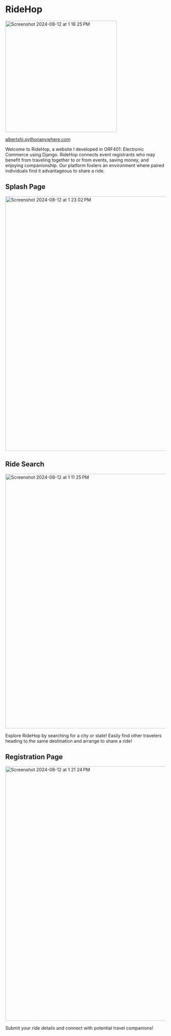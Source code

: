 # RideHop

<img width="350" alt="Screenshot 2024-08-12 at 1 18 25 PM" src="https://github.com/user-attachments/assets/95c82887-195a-477b-bac5-b332d1426df9">

[albertshi.pythonanywhere.com](https://albertshi.pythonanywhere.com)

Welcome to RideHop, a website I developed in ORF401: Electronic Commerce using Django. RideHop connects event registrants who may benefit from traveling together to or from events, saving money, and enjoying companionship. Our platform fosters an environment where paired individuals find it advantageous to share a ride.

## Splash Page

<img width="800" alt="Screenshot 2024-08-12 at 1 23 02 PM" src="https://github.com/user-attachments/assets/52535967-a55d-4219-a66a-824f39030df5">

## Ride Search

<img width="800" alt="Screenshot 2024-08-12 at 1 11 25 PM" src="https://github.com/user-attachments/assets/b0b0f336-0e1c-414f-a563-e444983a86ef">

Explore RideHop by searching for a city or state! Easily find other travelers heading to the same destination and arrange to share a ride!

## Registration Page

<img width="800" alt="Screenshot 2024-08-12 at 1 21 24 PM" src="https://github.com/user-attachments/assets/daa66adc-d771-4c9a-9b4f-84c0718bd5d7">

Submit your ride details and connect with potential travel companions!











